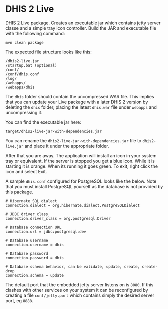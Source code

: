# DHIS 2 Live

DHIS 2 Live package. Creates an executable jar which contains jetty server classe
and a simple tray icon controller. Build the JAR and executable file with the
following command:

```
mvn clean package
```

The expected file structure looks like this:

```
/dhis2-live.jar
/startup.bat (optional)
/conf/
/conf/dhis.conf
/log/
/webapps/
/webapps/dhis
```

The `dhis` folder should contain the uncompressed WAR file. This implies that you can update your Live package with a later DHIS 2 version by deleting the `dhis` folder, placing the latest `dhis.war` file under `webapps` and uncompressing it.

You can find the executable jar here:

```
target/dhis2-live-jar-with-dependencies.jar
```

You can rename the `dhis2-live-jar-with-dependencies.jar` file to `dhis2-live.jar` and place it under the appropriate folder.


After that you are away. The application will install an icon in your
system tray or equivalent. If the server is stopped you get a blue icon.
While it is starting it is orange. When its running it goes green. To exit, 
right click the icon and select Exit.

A sample `dhis.conf` configured for PostgreSQL looks like the below. Note that you
must install PostgreSQL yourself as the database is not provided by this package.

```
# Hibernate SQL dialect
connection.dialect = org.hibernate.dialect.PostgreSQLDialect

# JDBC driver class
connection.driver_class = org.postgresql.Driver

# Database connection URL
connection.url = jdbc:postgresql:dev

# Database username
connection.username = dhis

# Database password
connection.password = dhis

# Database schema behavior, can be validate, update, create, create-drop
connection.schema = update
```

The default port that the embedded jetty server listens on is `8080`.  If this
clashes with other services on your system it can be reconfigured by creating a
file `conf/jetty.port` which contains simply the desired server port, eg `8888`.
